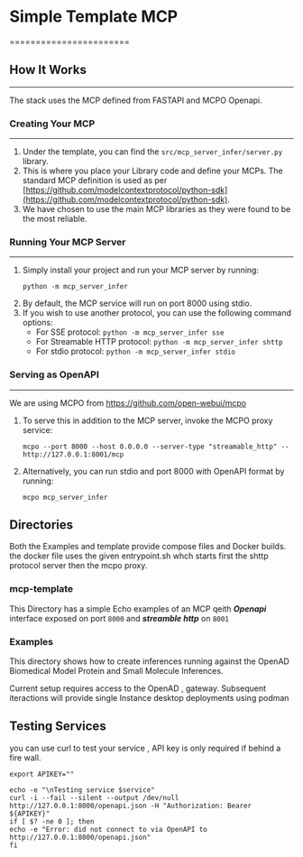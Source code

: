 
# Simple Template MCP
=======================

## How It Works
---------------

The stack uses the MCP defined from FASTAPI and MCPO Openapi.

### Creating Your MCP
---------------------

1. Under the template, you can find the `src/mcp_server_infer/server.py` library.
2. This is where you place your Library code and define your MCPs. The standard MCP definition is used as per [https://github.com/modelcontextprotocol/python-sdk](https://github.com/modelcontextprotocol/python-sdk).
3. We have chosen to use the main MCP libraries as they were found to be the most reliable.

### Running Your MCP Server
---------------------------

1. Simply install your project and run your MCP server by running:
    ```
    python -m mcp_server_infer
    ```
2. By default, the MCP service will run on port 8000 using stdio.
3. If you wish to use another protocol, you can use the following command options:
    * For SSE protocol: `python -m mcp_server_infer sse`
    * For Streamable HTTP protocol: `python -m mcp_server_infer shttp`
    * For stdio protocol: `python -m mcp_server_infer stdio`

### Serving as OpenAPI
------------------------
We are using MCPO from https://github.com/open-webui/mcpo


1. To serve this in addition to the MCP server, invoke the MCPO proxy service:
    ```
    mcpo --port 8000 --host 0.0.0.0 --server-type "streamable_http" -- http://127.0.0.1:8001/mcp
    ```
2. Alternatively, you can run stdio and port 8000 with OpenAPI format by running:
    ```
    mcpo mcp_server_infer
    ```



## Directories

Both the Examples and template provide compose files and Docker builds. the docker file uses the given entrypoint.sh whch starts first the shttp protocol server then the mcpo proxy.<br>

### mcp-template
This Directory has a simple Echo examples of an MCP qeith ***Openapi*** interface exposed on port `8000` and ***streamble http*** on `8001`


### Examples

This directory shows how to create inferences running against the OpenAD Biomedical Model Protein and Small Molecule Inferences.

Current setup requires access to the OpenAD , gateway. Subsequent iteractions will provide single Instance desktop deployments using podman


## Testing Services

you can use curl to test your service , API key is only required if behind a fire wall.<br>

```
export APIKEY=""

echo -e "\nTesting service $service"
curl -i --fail --silent --output /dev/null  http://127.0.0.1:8000/openapi.json -H "Authorization: Bearer ${APIKEY}"
if [ $? -ne 0 ]; then
echo -e "Error: did not connect to via OpenAPI to  http://127.0.0.1:8000/openapi.json"
fi
```